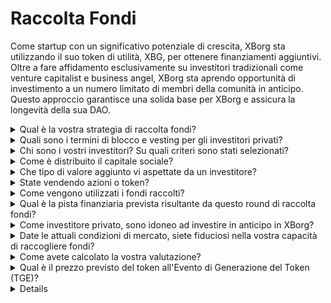 # Raccolta Fondi

Come startup con un significativo potenziale di crescita, XBorg sta utilizzando il suo token di utilità, XBG, per ottenere finanziamenti aggiuntivi. Oltre a fare affidamento esclusivamente su investitori tradizionali come venture capitalist e business angel, XBorg sta aprendo opportunità di investimento a un numero limitato di membri della comunità in anticipo. Questo approccio garantisce una solida base per XBorg e assicura la longevità della sua DAO.

<details>

<summary>Qual è la vostra strategia di raccolta fondi?</summary>

Il nostro obiettivo nella raccolta di capitali è facilitare la crescita e coprire le spese mensili del team. Siamo attenti a non raccogliere troppo e invece diamo priorità al valore piuttosto che alla quantità di capitale. Attualmente, XBorg ha una solida posizione finanziaria, con una pista di 20 mesi, e quindi non c'è un bisogno urgente di raccogliere fondi aggiuntivi.

#### Round strategico

* Data: Estate 2022
* Importo raccolto: $1 milione
* Valutazione: $25 milioni

#### Round di seed

* Data: Aprile-Settembre 2023
* Importo: $5 milioni
* Valutazione: $45-55 milioni

Mentre ci prepariamo a lanciare il nostro token, il nostro attuale piano non include la raccolta di ulteriori round di finanziamento. Tuttavia, rimaniamo aperti ad aggiustare la nostra strategia in base al trazione che osserviamo con il protocollo e a eventuali esigenze di nuove assunzioni. In definitiva, decideremo in base a ciò che è meglio per la crescita e il successo a lungo termine di XBorg.

</details>

<details>

<summary>Quali sono i termini di blocco e vesting per gli investitori privati?</summary>

Gli investitori privati avranno il 10% dei loro token sbloccati all'Evento di Generazione del Token (TGE), seguito da un periodo di blocco di 3 mesi. Dopo il periodo di blocco, i token rimanenti saranno distribuiti nel corso di 18 mesi.

È importante ricordare che il nostro approccio può essere soggetto a cambiamenti in base ai requisiti specifici delle borse con cui collaboriamo. Non è raro che le borse di primo livello abbiano voce in capitolo sulla tokenomics e sulla programmazione di vesting/blocco di un dato token, e potremmo dover adeguare la nostra strategia per soddisfare i loro standard.

</details>

<details>

<summary>Chi sono i vostri investitori? Su quali criteri sono stati selezionati?</summary>

Siamo stati meticolosi nella selezione dei nostri investitori per il round iniziale di finanziamento, dando priorità a coloro che portano non solo capitale finanziario ma anche valore aggiunto a XBorg in altri modi significativi. I nostri investitori provengono da una varietà di sfondi, tra cui:

* Aave e Lens Protocol: Professionisti di queste aziende portano un'approfondita competenza in tecnologia blockchain e criptovalute.
* Yield Guild Games: Esperienza nelle economie virtuali e nel gaming blockchain.
* ESL/Face it, Faze, G2: Questi rappresentano alcuni dei nomi più grandi nell'industria degli esports, offrendo intuizioni e reti nel gaming competitivo.
* Ethereum France, Consensys: Questi contributori hanno una vasta conoscenza di Ethereum e dello sviluppo blockchain.
* French Esports: Porta una forte comprensione del panorama degli esports in Francia.
* Savvy Games: Esperti nello sviluppo di giochi e strategia.

</details>

<details>

<summary>Come è distribuito il capitale sociale?</summary>

Per il round strategico, abbiamo implementato un limite di $50.000 per biglietto di investimento per garantire una distribuzione equa sul capitale sociale.

</details>

<details>

<summary>Che tipo di valore aggiunto vi aspettate da un investitore?</summary>

Un investitore può aggiungere un valore significativo a XBorg portando orientamento strategico, mentorship e supporto finanziario oltre l'investimento iniziale. Gli investitori possono offrire intuizioni sul panorama competitivo, le tendenze del settore e le potenziali opportunità di crescita che potrebbero non essere immediatamente evidenti al team di XBorg. Possono anche fornire accesso alle loro reti e risorse, inclusi contatti con potenziali partner, consulenti e clienti. Questo può aiutare XBorg a costruire la sua base di utenti, stabilire partnership e espandere la sua presenza nel mercato.

Oltre al supporto finanziario, gli investitori possono anche portare credibilità e validazione a XBorg, che può essere critica in un settore competitivo e in rapida evoluzione. Questo può aiutare XBorg a distinguersi tra i suoi pari, attrarre investimenti aggiuntivi e costruire una solida reputazione del marchio.

Nel complesso, gli investitori possono offrire una ricchezza di conoscenze, competenze e risorse per aiutare XBorg a riuscire nel lungo termine. Possono fornire valore oltre il semplice capitale e aiutare XBorg a navigare le sfide di un settore dinamico e in costante evoluzione.

</details>

<details>

<summary>State vendendo azioni o token?</summary>

Ad oggi, XBorg ha venduto solo token senza offrire azioni in vendita. Attualmente, gli unici azionisti della società sono SwissBorg e il fondatore di XBorg. Questo approccio è stato scelto deliberatamente per garantire un focus snello sull'accumulo di valore per l'azienda senza diluire l'attenzione o le risorse distribuendo azioni.

</details>

<details>

<summary>Come vengono utilizzati i fondi raccolti?</summary>

Stiamo raccogliendo un round di seed da $5 milioni. I fondi raccolti saranno allocati come segue e saranno spesi nel corso di tre anni.

* Sviluppi tecnici: il 60% ($3'000'000) dei fondi sarà allocato a sviluppi tecnici e costi infrastrutturali. Questo rappresenta il costo di 10 ingegneri FTE per tre anni con uno stipendio medio di mercato di $7'000 al mese.
* Marketing: il 20% ($1'000'000) del fondo sarà allocato a spese di marketing, campagne influencer, PR, opportunità di sponsorizzazione ed eventi.
* Liquidità e quotazioni in borsa: il 10% ($500'000) del fondo sarà allocato a pagamenti per quotazioni in borsa e fornitura di liquidità.
* Costi operativi: il 10% ($500'000) dei fondi sarà allocato all'affitto degli uffici, spese legali e abbonamenti software.
* L'attuale tesoreria copre i costi HR non tecnici.

</details>

<details>

<summary>Qual è la pista finanziaria prevista risultante da questo round di raccolta fondi?</summary>

I fondi raccolti da questo round dovrebbero fornire a XBorg una pista finanziaria di circa tre anni. Ciò significa che prevediamo che le risorse ottenute sosterranno le nostre operazioni e strategie di crescita per questo periodo.

</details>

<details>

<summary>Come investitore privato, sono idoneo ad investire in anticipo in XBorg?</summary>

XBorg estende opportunità di investimento anticipato principalmente agli investitori strategici con una vasta esperienza nel gaming, negli esports e/o nell'industria dell'intrattenimento. A parte la raccolta comunitaria, se non soddisfi queste qualifiche, l'investimento anticipato potrebbe non essere possibile. Tuttavia, una volta che raggiungiamo la fase del round pubblico, sarà aperto a tutti gli investitori interessati, indipendentemente dal loro background o competenza.

</details>

<details>

<summary>Date le attuali condizioni di mercato, siete fiduciosi nella vostra capacità di raccogliere fondi?</summary>

Ad oggi, XBorg ha generato un significativo interesse da parte di venture capitalist e business angel, risultando in circa $1,5 milioni di finanziamenti potenziali per il round di seed. Il nostro team riconosce che la nostra capacità di attrarre investitori è contingente alla dimostrazione di progressi nell'esecuzione della nostra roadmap e nel guadagnare trazione nel mercato. Mentre rimaniamo impegnati a garantire finanziamenti, il nostro approccio dà priorità all'attrazione di investitori di alta qualità piuttosto che all'accumulo di un grande investimento.

</details>

<details>

<summary>Come avete calcolato la vostra valutazione?</summary>

La nostra valutazione si basa sui comparabili. L'elenco dei progetti comparabili può essere trovato [qui](https://docs.google.com/spreadsheets/d/11sEz9B5ruauiKs3jPzSYJAc9VVpLu7QKnZHOLvxK_ws/edit?usp=sharing).

A questa fase dello sviluppo della nostra azienda, l'utilizzo di metodi di valutazione tradizionali basati su multipli di guadagni, flussi di cassa scontati, valore contabile o valore di liquidazione non fornirebbe un quadro completo o accurato della valutazione di XBorg. Come startup nascente che opera nel campo altamente dinamico e in rapida evoluzione di GameFi e SocialFi, il nostro valore è in gran parte determinato da fattori più intangibili come la nostra tecnologia, l'esperienza del team e il potenziale di mercato. Pertanto, il nostro team sta adottando un approccio più olistico alla valutazione che incorpora varie metriche e considera le caratteristiche uniche del nostro settore e della nostra azienda.

Come parte del nostro processo di due diligence, il nostro team ha analizzato progetti comparabili negli spazi GameFi e SocialFi, tenendo conto del valore di trading attuale di token simili e dei risultati degli ultimi round di investimento. Mentre questi fattori hanno giocato un ruolo nel determinare la nostra strategia complessiva, riconosciamo anche che altre variabili, come la trazione attuale nel mercato, possono influenzare l'appetito degli investitori. In definitiva, abbiamo determinato che una valutazione di $45 milioni rappresentava il miglior compromesso tra l'attrarre investitori di alta qualità e generare un interesse complessivo sufficiente per l'investimento.

</details>

<details>

<summary>Qual è il prezzo previsto del token all'Evento di Generazione del Token (TGE)?</summary>

La raccolta fondi pubblica sarà facilitata attraverso un Balancer Liquidity Bootstrapping Pool, con il prezzo iniziale dei token stabilito a $0.5. Il pool inizierà con un rapporto di peso di 96:4 e si bilancerà gradualmente a un rapporto di 50:50 nel corso di un periodo di 72 ore. Tuttavia, è importante notare che questa struttura iniziale di prezzo e ponderazione può essere soggetta a cambiamenti, in conformità con le condizioni specifiche e i requisiti di eventuali future borse con cui XBorg collabora.

</details>

<details>



<details>
<summary>Quale protocollo viene utilizzato per il Liquidity Bootstrapping Pool durante l'Offerta Iniziale di Token (ITO)?</summary>

Il Liquidity Bootstrapping Pool per la nostra Offerta Iniziale di Token impiega il protocollo Balancer.

</details>

<details>

<summary>Quale meccanismo utilizza XBorg per determinare il prezzo iniziale e la valutazione, dato che il Liquidity Bootstrapping Pool (LBP) influenza notevolmente il sentimento e il movimento futuro del prezzo?</summary>

Il Liquidity Bootstrapping Pool (LBP) funge da meccanismo chiave che facilita un processo di scoperta del prezzo fluido per il token. Permette una valutazione equa ed efficiente guidata dal mercato, fornendo un equilibrio naturale e dinamico tra offerta e domanda. Puoi scoprire di più sui LBPs [qui](https://docs.balancer.fi/concepts/pools/liquidity-bootstrapping.html#mental-model).

</details>

<details>

<summary>Cosa posso aspettarmi in termini di ritorno sull'investimento?</summary>

Sebbene si preveda che i token XBG saranno offerti a un prezzo superiore dopo il round di seed, è fondamentale comprendere che gli investimenti comportano intrinsecamente dei rischi e non possiamo fornire una garanzia di ritorno positivo sull'investimento. Come per qualsiasi investimento, le prestazioni dei token XBG sono soggette alle condizioni di mercato e ad altri fattori che possono influenzarne il valore.

</details>

&#x20;
